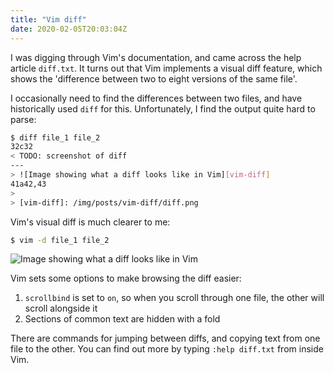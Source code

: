 ```yaml
---
title: "Vim diff"
date: 2020-02-05T20:03:04Z
---
```


I was digging through Vim's documentation, and came across the help article
`diff.txt`. It turns out that Vim implements a visual diff feature, which shows
the 'difference between two to eight versions of the same file'.

I occasionally need to find the differences between two files, and have
historically used `diff` for this. Unfortunately, I find the output quite hard
to parse:

```sh
$ diff file_1 file_2
32c32
< TODO: screenshot of diff
---
> ![Image showing what a diff looks like in Vim][vim-diff]
41a42,43
>
> [vim-diff]: /img/posts/vim-diff/diff.png
```

Vim's visual diff is much clearer to me:

```sh
$ vim -d file_1 file_2
```

![Image showing what a diff looks like in Vim][vim-diff]

Vim sets some options to make browsing the diff easier:

1. `scrollbind` is set to `on`, so when you scroll through one file, the other
   will scroll alongside it
2. Sections of common text are hidden with a fold

There are commands for jumping between diffs, and copying text from one file to
the other. You can find out more by typing `:help diff.txt` from inside Vim.

[vim-diff]: /img/posts/vim-diff/diff.png
